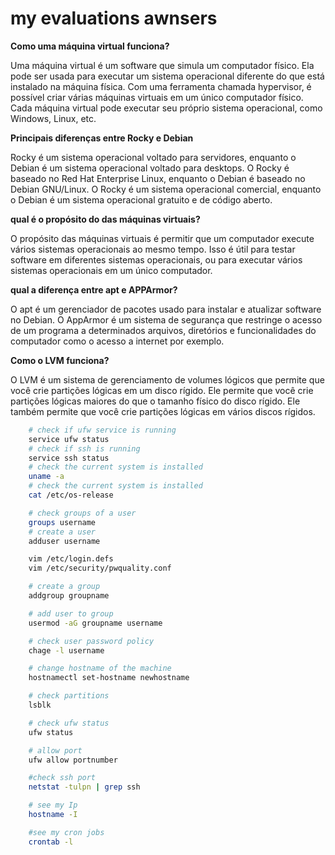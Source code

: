 # my evaluations awnsers

**Como uma máquina virtual funciona?**

Uma máquina virtual é um software que simula um computador físico. Ela pode ser usada para executar um sistema operacional diferente do que está instalado na máquina física. Com uma ferramenta chamada hypervisor, é possível criar várias máquinas virtuais em um único computador físico. Cada máquina virtual pode executar seu próprio sistema operacional, como Windows, Linux, etc.

**Principais diferenças entre Rocky e Debian**

Rocky é um sistema operacional voltado para servidores, enquanto o Debian é um sistema operacional voltado para desktops. O Rocky é baseado no Red Hat Enterprise Linux, enquanto o Debian é baseado no Debian GNU/Linux. O Rocky é um sistema operacional comercial, enquanto o Debian é um sistema operacional gratuito e de código aberto.

**qual é o propósito do das máquinas virtuais?**

O propósito das máquinas virtuais é permitir que um computador execute vários sistemas operacionais ao mesmo tempo. Isso é útil para testar software em diferentes sistemas operacionais, ou para executar vários sistemas operacionais em um único computador.

**qual a diferença entre apt e APPArmor?**

O apt é um gerenciador de pacotes usado para instalar e atualizar software no Debian. O AppArmor é um sistema de segurança que restringe o acesso de um programa a determinados arquivos, diretórios e funcionalidades do computador como o acesso a internet por exemplo.

**Como o LVM funciona?**

O LVM é um sistema de gerenciamento de volumes lógicos que permite que você crie partições lógicas em um disco rígido. Ele permite que você crie partições lógicas maiores do que o tamanho físico do disco rígido. Ele também permite que você crie partições lógicas em vários discos rígidos.

```bash
    # check if ufw service is running
    service ufw status
    # check if ssh is running
    service ssh status
    # check the current system is installed
    uname -a
    # check the current system is installed
    cat /etc/os-release

    # check groups of a user
    groups username
    # create a user
    adduser username

    vim /etc/login.defs
    vim /etc/security/pwquality.conf

    # create a group
    addgroup groupname

    # add user to group
    usermod -aG groupname username

    # check user password policy
    chage -l username

    # change hostname of the machine
    hostnamectl set-hostname newhostname

    # check partitions
    lsblk

    # check ufw status
    ufw status

    # allow port
    ufw allow portnumber

    #check ssh port
    netstat -tulpn | grep ssh

    # see my Ip
    hostname -I

    #see my cron jobs
    crontab -l

```
